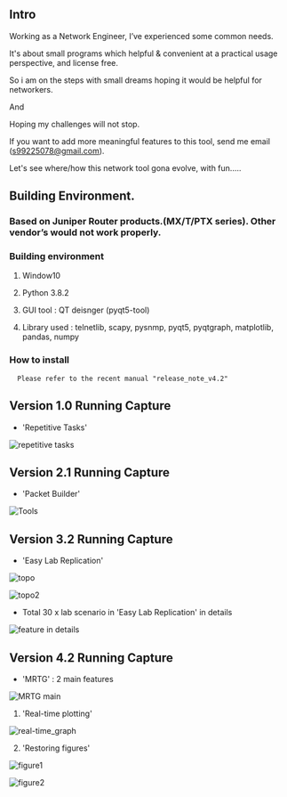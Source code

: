 ## Intro

 Working as a Network Engineer, I’ve experienced some common needs.

 It's about small programs which helpful & convenient at a practical usage perspective, and license free.

 So i am on the steps with small dreams hoping it would be helpful for networkers.
 
 And
 
 Hoping my challenges will not stop.

 If you want to add more meaningful features to this tool, send me email (s99225078@gmail.com).
 
 Let's see where/how this network tool gona evolve, with fun.....



## Building Environment.

 ### Based on Juniper Router products.(MX/T/PTX series). Other vendor’s would not work properly.

 ### Building environment

   1. Window10

   2. Python 3.8.2

   3. GUI tool : QT deisnger (pyqt5-tool)

   4. Library used : telnetlib, scapy, pysnmp, pyqt5, pyqtgraph, matplotlib, pandas, numpy


 ### How to install
      Please refer to the recent manual "release_note_v4.2"


## Version 1.0 Running Capture
 * 'Repetitive Tasks'

![repetitive tasks](https://user-images.githubusercontent.com/33049747/96593455-7a81a800-1324-11eb-860a-dfd132f9118f.png)


## Version 2.1 Running Capture
 * 'Packet Builder'
   
![Tools](https://user-images.githubusercontent.com/33049747/73349171-0b63af80-42ce-11ea-8d19-8bde3b85d571.png)


## Version 3.2 Running Capture
 * 'Easy Lab Replication'

![topo](https://user-images.githubusercontent.com/33049747/75033742-ea6a3500-54ee-11ea-8de4-4d806ee58488.png)

![topo2](https://user-images.githubusercontent.com/33049747/75033801-0bcb2100-54ef-11ea-89b8-d82b0d62f649.png)


 * Total 30 x lab scenario in 'Easy Lab Replication' in details

![feature in details](https://user-images.githubusercontent.com/33049747/75137146-2b01c280-572a-11ea-83aa-c9bab4732df9.png)


## Version 4.2 Running Capture
 * 'MRTG' : 2 main features

![MRTG main](https://user-images.githubusercontent.com/33049747/96592896-e0216480-1323-11eb-862b-6ddee8fa128e.png)

   1. 'Real-time plotting'

![real-time_graph](https://user-images.githubusercontent.com/33049747/96593000-fcbd9c80-1323-11eb-8cf5-cdf27add01a0.png)

   2. 'Restoring figures'
   
![figure1](https://user-images.githubusercontent.com/33049747/96593047-08a95e80-1324-11eb-95ba-beb3e1f15e9b.png)


![figure2](https://user-images.githubusercontent.com/33049747/96593067-11019980-1324-11eb-8fb5-92446f330eb5.png)
